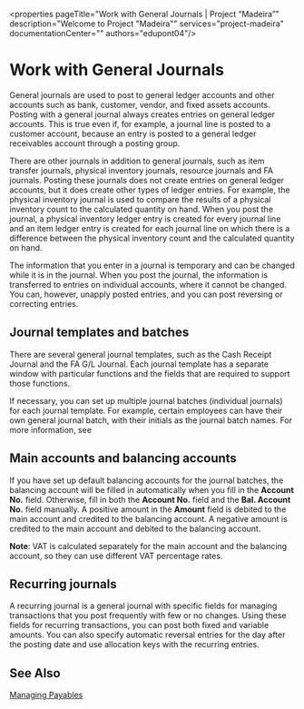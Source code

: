 <properties
	pageTitle="Work with General Journals | Project “Madeira”"
        description="Welcome to Project "Madeira"" 
        services="project-madeira" 
        documentationCenter=""
        authors="edupont04"/>
<tags
    ms.service="project-madeira"
    ms.topic="article"
    ms.devlang="na"
    ms.tgt_pltfrm="na"
    ms.workload="na"
    ms.date="05/12/2016"
    ms.author="edupont04" />
    
# Work with General Journals
General journals are used to post to general ledger accounts and other accounts such as bank, customer, vendor, and fixed assets accounts. Posting with a general journal always creates entries on general ledger accounts. This is true even if, for example, a journal line is posted to a customer account, because an entry is posted to a general ledger receivables account through a posting group.

There are other journals in addition to general journals, such as item transfer journals, physical inventory journals, resource journals and FA journals. Posting these journals does not create entries on general ledger accounts, but it does create other types of ledger entries. For example, the physical inventory journal is used to compare the results of a physical inventory count to the calculated quantity on hand. When you post the journal, a physical inventory ledger entry is created for every journal line and an item ledger entry is created for each journal line on which there is a difference between the physical inventory count and the calculated quantity on hand.

The information that you enter in a journal is temporary and can be changed while it is in the journal. When you post the journal, the information is transferred to entries on individual accounts, where it cannot be changed. You can, however, unapply posted entries, and you can post reversing or correcting entries.

## Journal templates and batches
There are several general journal templates, such as the Cash Receipt Journal and the FA G/L Journal. Each journal template has a separate window with particular functions and the fields that are required to support those functions.

If necessary, you can set up multiple journal batches (individual journals) for each journal template. For example, certain employees can have their own general journal batch, with their initials as the journal batch names. For more information, see

## Main accounts and balancing accounts
If you have set up default balancing accounts for the journal batches, the balancing account will be filled in automatically when you fill in the **Account No.** field. Otherwise, fill in both the **Account No.** field and the **Bal. Account No.** field manually. A positive amount in the **Amount** field is debited to the main account and credited to the balancing account. A negative amount is credited to the main account and debited to the balancing account.

**Note**: VAT is calculated separately for the main account and the balancing account, so they can use different VAT percentage rates.

## Recurring journals
A recurring journal is a general journal with specific fields for managing transactions that you post frequently with few or no changes. Using these fields for recurring transactions, you can post both fixed and variable amounts. You can also specify automatic reversal entries for the day after the posting date and use allocation keys with the recurring entries.

## See Also
[Managing Payables](payables-manage-payables.md)









